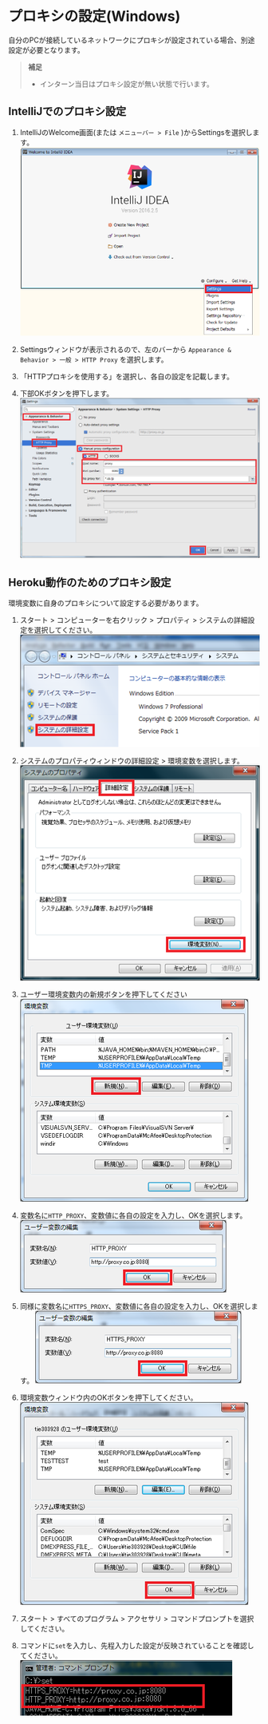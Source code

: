 # プロキシの設定(Windows)

自分のPCが接続しているネットワークにプロキシが設定されている場合、別途設定が必要となります。

> **補足**
> * インターン当日はプロキシ設定が無い状態で行います。

## IntelliJでのプロキシ設定

1. IntelliJのWelcome画面(または `メニューバー > File` )からSettingsを選択します。
![IntelliJのプロキシ設定1](image/proxy_setting_IntelliJ1.png)

1. Settingsウィンドウが表示されるので、左のバーから `Appearance & Behavior > 一般 > HTTP Proxy` を選択します。

1. 「HTTPプロキシを使用する」を選択し、各自の設定を記載します。

1. 下部OKボタンを押下します。
![IntelliJのプロキシ設定2](image/proxy_setting_IntelliJ2.png)

## Heroku動作のためのプロキシ設定

環境変数に自身のプロキシについて設定する必要があります。
1. スタート > コンピューターを右クリック > プロパティ > システムの詳細設定を選択してください。
![Herokuのプロキシ設定1](image/proxy_setting_Heroku1.png)

1. システムのプロパティウィンドウの詳細設定 > 環境変数を選択します。
![Herokuのプロキシ設定2](image/proxy_setting_Heroku2.png)

1. ユーザー環境変数内の新規ボタンを押下してください
![Herokuのプロキシ設定3](image/proxy_setting_Heroku3.png)

1. 変数名に`HTTP_PROXY`、変数値に各自の設定を入力し、OKを選択します。
![Herokuのプロキシ設定4](image/proxy_setting_Heroku4.png)

1. 同様に変数名に`HTTPS_PROXY`、変数値に各自の設定を入力し、OKを選択します。
![Herokuのプロキシ設定5](image/proxy_setting_Heroku5.png)

1. 環境変数ウィンドウ内のOKボタンを押下してください。
![Herokuのプロキシ設定6](image/proxy_setting_Heroku6.png)

1. スタート > すべてのプログラム > アクセサリ > コマンドプロンプトを選択してください。

1. コマンドに`set`を入力し、先程入力した設定が反映されていることを確認してください。
![Herokuのプロキシ設定7](image/proxy_setting_Heroku7.png)
